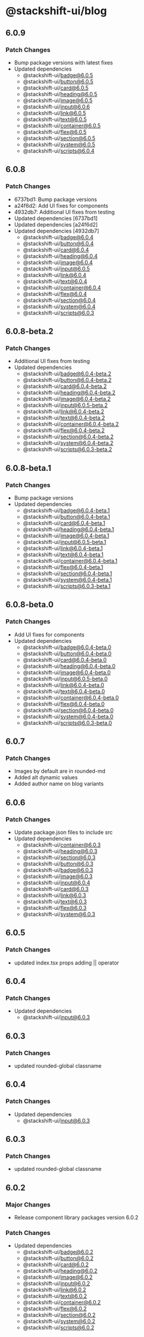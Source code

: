# @stackshift-ui/blog

## 6.0.9

### Patch Changes

- Bump package versions with latest fixes
- Updated dependencies
  - @stackshift-ui/badge@6.0.5
  - @stackshift-ui/button@6.0.5
  - @stackshift-ui/card@6.0.5
  - @stackshift-ui/heading@6.0.5
  - @stackshift-ui/image@6.0.5
  - @stackshift-ui/input@6.0.6
  - @stackshift-ui/link@6.0.5
  - @stackshift-ui/text@6.0.5
  - @stackshift-ui/container@6.0.5
  - @stackshift-ui/flex@6.0.5
  - @stackshift-ui/section@6.0.5
  - @stackshift-ui/system@6.0.5
  - @stackshift-ui/scripts@6.0.4

## 6.0.8

### Patch Changes

- 6737bd1: Bump package versions
- a24f6d2: Add UI fixes for components
- 4932db7: Additional UI fixes from testing
- Updated dependencies [6737bd1]
- Updated dependencies [a24f6d2]
- Updated dependencies [4932db7]
  - @stackshift-ui/badge@6.0.4
  - @stackshift-ui/button@6.0.4
  - @stackshift-ui/card@6.0.4
  - @stackshift-ui/heading@6.0.4
  - @stackshift-ui/image@6.0.4
  - @stackshift-ui/input@6.0.5
  - @stackshift-ui/link@6.0.4
  - @stackshift-ui/text@6.0.4
  - @stackshift-ui/container@6.0.4
  - @stackshift-ui/flex@6.0.4
  - @stackshift-ui/section@6.0.4
  - @stackshift-ui/system@6.0.4
  - @stackshift-ui/scripts@6.0.3

## 6.0.8-beta.2

### Patch Changes

- Additional UI fixes from testing
- Updated dependencies
  - @stackshift-ui/badge@6.0.4-beta.2
  - @stackshift-ui/button@6.0.4-beta.2
  - @stackshift-ui/card@6.0.4-beta.2
  - @stackshift-ui/heading@6.0.4-beta.2
  - @stackshift-ui/image@6.0.4-beta.2
  - @stackshift-ui/input@6.0.5-beta.2
  - @stackshift-ui/link@6.0.4-beta.2
  - @stackshift-ui/text@6.0.4-beta.2
  - @stackshift-ui/container@6.0.4-beta.2
  - @stackshift-ui/flex@6.0.4-beta.2
  - @stackshift-ui/section@6.0.4-beta.2
  - @stackshift-ui/system@6.0.4-beta.2
  - @stackshift-ui/scripts@6.0.3-beta.2

## 6.0.8-beta.1

### Patch Changes

- Bump package versions
- Updated dependencies
  - @stackshift-ui/badge@6.0.4-beta.1
  - @stackshift-ui/button@6.0.4-beta.1
  - @stackshift-ui/card@6.0.4-beta.1
  - @stackshift-ui/heading@6.0.4-beta.1
  - @stackshift-ui/image@6.0.4-beta.1
  - @stackshift-ui/input@6.0.5-beta.1
  - @stackshift-ui/link@6.0.4-beta.1
  - @stackshift-ui/text@6.0.4-beta.1
  - @stackshift-ui/container@6.0.4-beta.1
  - @stackshift-ui/flex@6.0.4-beta.1
  - @stackshift-ui/section@6.0.4-beta.1
  - @stackshift-ui/system@6.0.4-beta.1
  - @stackshift-ui/scripts@6.0.3-beta.1

## 6.0.8-beta.0

### Patch Changes

- Add UI fixes for components
- Updated dependencies
  - @stackshift-ui/badge@6.0.4-beta.0
  - @stackshift-ui/button@6.0.4-beta.0
  - @stackshift-ui/card@6.0.4-beta.0
  - @stackshift-ui/heading@6.0.4-beta.0
  - @stackshift-ui/image@6.0.4-beta.0
  - @stackshift-ui/input@6.0.5-beta.0
  - @stackshift-ui/link@6.0.4-beta.0
  - @stackshift-ui/text@6.0.4-beta.0
  - @stackshift-ui/container@6.0.4-beta.0
  - @stackshift-ui/flex@6.0.4-beta.0
  - @stackshift-ui/section@6.0.4-beta.0
  - @stackshift-ui/system@6.0.4-beta.0
  - @stackshift-ui/scripts@6.0.3-beta.0

## 6.0.7

### Patch Changes

- Images by default are in rounded-md
- Added alt dynamic values
- Added author name on blog variants

## 6.0.6

### Patch Changes

- Update package.json files to include src
- Updated dependencies
  - @stackshift-ui/container@6.0.3
  - @stackshift-ui/heading@6.0.3
  - @stackshift-ui/section@6.0.3
  - @stackshift-ui/button@6.0.3
  - @stackshift-ui/badge@6.0.3
  - @stackshift-ui/image@6.0.3
  - @stackshift-ui/input@6.0.4
  - @stackshift-ui/card@6.0.3
  - @stackshift-ui/link@6.0.3
  - @stackshift-ui/text@6.0.3
  - @stackshift-ui/flex@6.0.3
  - @stackshift-ui/system@6.0.3

## 6.0.5

### Patch Changes

- updated index.tsx props adding || operator

## 6.0.4

### Patch Changes

- Updated dependencies
  - @stackshift-ui/input@6.0.3

## 6.0.3

### Patch Changes

- updated rounded-global classname

## 6.0.4

### Patch Changes

- Updated dependencies
  - @stackshift-ui/input@6.0.3

## 6.0.3

### Patch Changes

- updated rounded-global classname

## 6.0.2

### Major Changes

- Release component library packages version 6.0.2

### Patch Changes

- Updated dependencies
  - @stackshift-ui/badge@6.0.2
  - @stackshift-ui/button@6.0.2
  - @stackshift-ui/card@6.0.2
  - @stackshift-ui/heading@6.0.2
  - @stackshift-ui/image@6.0.2
  - @stackshift-ui/input@6.0.2
  - @stackshift-ui/link@6.0.2
  - @stackshift-ui/text@6.0.2
  - @stackshift-ui/container@6.0.2
  - @stackshift-ui/flex@6.0.2
  - @stackshift-ui/section@6.0.2
  - @stackshift-ui/system@6.0.2
  - @stackshift-ui/scripts@6.0.2
